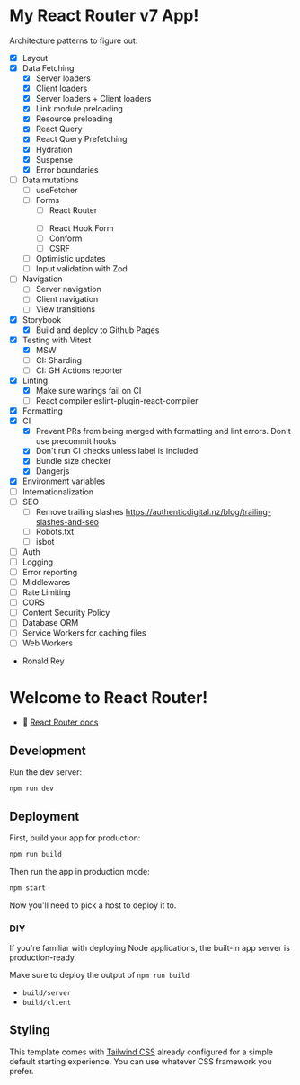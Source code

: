 # My React Router v7 App!

Architecture patterns to figure out:

- [x] Layout
- [x] Data Fetching
  - [x] Server loaders
  - [x] Client loaders
  - [x] Server loaders + Client loaders
  - [x] Link module preloading
  - [x] Resource preloading
  - [x] React Query
  - [x] React Query Prefetching
  - [x] Hydration
  - [x] Suspense
  - [x] Error boundaries
- [ ] Data mutations
  - [ ] useFetcher
  - [ ] Forms
    - [ ] React Router <Form />
    - [ ] React Hook Form
    - [ ] Conform
    - [ ] CSRF
  - [ ] Optimistic updates
  - [ ] Input validation with Zod
- [ ] Navigation
  - [ ] Server navigation
  - [ ] Client navigation
  - [ ] View transitions
- [x] Storybook
  - [x] Build and deploy to Github Pages
- [x] Testing with Vitest
  - [x] MSW
  - [ ] CI: Sharding
  - [ ] CI: GH Actions reporter
- [x] Linting
  - [x] Make sure warings fail on CI
  - [ ] React compiler eslint-plugin-react-compiler
- [x] Formatting
- [x] CI
  - [x] Prevent PRs from being merged with formatting and lint errors. Don't use
        precommit hooks
  - [x] Don't run CI checks unless label is included
  - [x] Bundle size checker
  - [x] Dangerjs
- [x] Environment variables
- [ ] Internationalization
- [ ] SEO
  - [ ] Remove trailing slashes https://authenticdigital.nz/blog/trailing-slashes-and-seo
  - [ ] Robots.txt
  - [ ] isbot
- [ ] Auth
- [ ] Logging
- [ ] Error reporting
- [ ] Middlewares
- [ ] Rate Limiting
- [ ] CORS
- [ ] Content Security Policy
- [ ] Database ORM
- [ ] Service Workers for caching files
- [ ] Web Workers

- Ronald Rey

# Welcome to React Router!

- 📖 [React Router docs](https://reactrouter.com/dev)

## Development

Run the dev server:

```shellscript
npm run dev
```

## Deployment

First, build your app for production:

```sh
npm run build
```

Then run the app in production mode:

```sh
npm start
```

Now you'll need to pick a host to deploy it to.

### DIY

If you're familiar with deploying Node applications, the built-in app server is production-ready.

Make sure to deploy the output of `npm run build`

- `build/server`
- `build/client`

## Styling

This template comes with [Tailwind CSS](https://tailwindcss.com/) already configured for a simple default starting experience. You can use whatever CSS framework you prefer.
